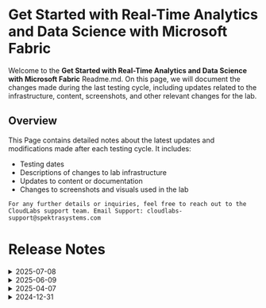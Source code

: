 
# Get Started with Real-Time Analytics and Data Science with Microsoft Fabric

Welcome to the **Get Started with Real-Time Analytics and Data Science with Microsoft Fabric** Readme.md. On this page, we will document the changes made during the last testing cycle, including updates related to the infrastructure, content, screenshots, and other relevant changes for the lab.

## Overview

This Page contains detailed notes about the latest updates and modifications made after each testing cycle. It includes:

- Testing dates
- Descriptions of changes to lab infrastructure
- Updates to content or documentation
- Changes to screenshots and visuals used in the lab

`For any further details or inquiries, feel free to reach out to the CloudLabs support team. Email Support: cloudlabs-support@spektrasystems.com`

# Release Notes

</details>

<details>
  <summary>2025-07-08</summary>

### Release Date: 2025-07-08
  
- **Testing Date**: 2025-07-08

## Infrastructure Changes

  NA
  
## Content Changes

  Getting Started Page: Updated to replace the Azure Portal login flow with the new Microsoft Fabric portal login instructions.

## Screenshot Updates

- **Change**: Replaced and updated lab guide screenshots that were previously unclear

## Validation

  NA

## Testing Notes

- **Test Validation Summary**: Validated the lab guide steps, updated the content to reflect the latest changes.

---
</details>

<details>
  <summary>2025-06-09</summary>

### Release Date: 2025-06-09
  
- **Testing Date**: 2025-06-09

## Infrastructure Changes

  NA
  
## Content Changes
  - Updated the instructions to incorporate steps for revised UI guidance to align with the latest interface updates.


## Screenshot Updates

- **Change**: Updated the screenshots to reflect the latest UI changes.
## Validation

  NA

## Testing Notes

- **Test Validation Summary**: Validated the lab guide steps, updated the content to reflect the latest UI changes, and reorganized exercises for better alignment with the overall lab flow.

---
</details>

<details>
  <summary>2025-04-07</summary>

### Release Date: 2025-04-07
  
- **Testing Date**: 2025-07-04

## Infrastructure Changes

  NA
  
## Content Changes

  Getting Started Page: Added steps for adding MFA.

## Screenshot Updates

- **Change**: Updated lab guide and screenshots to reflect the new updates in fabric portal.

## Validation

  NA

## Testing Notes

- **Test Validation Summary**: Validated the lab guide steps, updated the content to reflect the latest UI changes, and reorganized exercises for better alignment with the overall lab flow.

---
</details>


<details>
  <summary>2024-12-31</summary>

### Release Date: 2024-12-31
  
- **Testing Date**: 2024-12-31

## Infrastructure Changes

  NA
  
## Content Changes

   Lab 1: Get Started with Real-Time Analytics in Microsoft Fabric  
    - Updated lab guide to reflect the new updates in the fabric portal, connected with Seena and Kingson for review, and accommodated feedback given by them.

  - Lab 2: Get started with data science in Microsoft Fabric
    - Updated lab guide to reflect the new updates in the fabric portal, connected with Seena and Kingson for review, and accommodated feedback given by them.

## Screenshot Updates

- **Change**:
  - Lab 1: Get Started with Real-Time Analytics in Microsoft Fabric  
    - Updated screenshots to reflect the new updates in the fabric portal, connected with Seena and Kingson for review, and accommodated feedback given by them.

  - Lab 2: Get started with data science in Microsoft Fabric
    - Updated screenshots to reflect the new updates in the fabric portal, connected with Seena and Kingson for review, and accommodated feedback given by them.

## Validation

  NA

## Testing Notes

- **Test Validation Summary**: Validated the lab guide steps, updated the content to reflect the latest UI changes, and reorganized exercises for better alignment with the overall lab flow.

---
</details>



       
